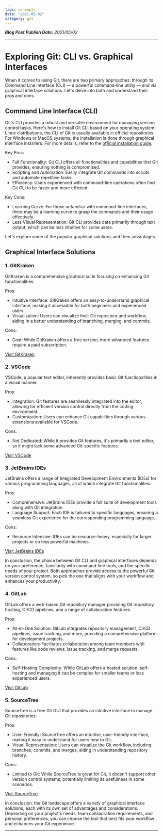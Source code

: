```yaml
---
tags: concepts
date: "2021-05-02"
category: git
---
```


*__Blog Post Publish Date:__ 2021/05/02*

---

# Exploring Git: CLI vs. Graphical Interfaces

When it comes to using Git, there are two primary approaches: through its Command Line Interface (CLI) — a powerful command-line utility — and via graphical interface solutions. Let's delve into both and understand their pros and cons.

## Command Line Interface (CLI)

Git's CLI provides a robust and versatile environment for managing version control tasks. Here's how to install Git CLI based on your operating system: Linux distributions, the CLI of Git is usually available in official repositories. For Windows or MacOS systems, the installation is done through graphical interface installers. For more details, refer to the [official installation guide](https://git-scm.com/book/en/v2/Getting-Started-Installing-Git).

Key Pros:
- Full Functionality: Git CLI offers all functionalities and capabilities that Git provides, ensuring nothing is compromised.
- Scripting and Automation: Easily integrate Git commands into scripts and automate repetitive tasks.
- Efficiency: Users experienced with command-line operations often find Git CLI to be faster and more efficient.

Key Cons:
- Learning Curve: For those unfamiliar with command-line interfaces, there may be a learning curve to grasp the commands and their usage effectively.
- Less Visual Representation: Git CLI provides data primarily through text output, which can be less intuitive for some users.

Let's explore some of the popular graphical solutions and their advantages.

## Graphical Interface Solutions

### 1. GitKraken

GitKraken is a comprehensive graphical suite focusing on enhancing Git functionalities.

Pros:
- Intuitive Interface: GitKraken offers an easy-to-understand graphical interface, making it accessible for both beginners and experienced users.
- Visualization: Users can visualize their Git repository and workflow, aiding in a better understanding of branching, merging, and commits.

Cons:
- Cost: While GitKraken offers a free version, more advanced features require a paid subscription.

[Visit GitKraken](https://www.gitkraken.com/)

### 2. VSCode

VSCode, a popular text editor, inherently provides basic Git functionalities in a visual manner.

Pros:
- Integration: Git features are seamlessly integrated into the editor, allowing for efficient version control directly from the coding environment.
- Customization: Users can enhance Git capabilities through various extensions available for VSCode.

Cons:
- Not Dedicated: While it provides Git features, it's primarily a text editor, so it might lack some advanced Git-specific features.

[Visit VSCode](https://code.visualstudio.com/)

### 3. JetBrains IDEs

JetBrains offers a range of Integrated Development Environments (IDEs) for various programming languages, all of which integrate Git functionalities.

Pros:
- Comprehensive: JetBrains IDEs provide a full suite of development tools along with Git integration.
- Language Support: Each IDE is tailored to specific languages, ensuring a seamless Git experience for the corresponding programming language.

Cons:
- Resource Intensive: IDEs can be resource-heavy, especially for larger projects or on less powerful machines.

[Visit JetBrains IDEs](https://www.jetbrains.com/pt-br/)

In conclusion, the choice between Git CLI and graphical interfaces depends on your preference, familiarity with command-line tools, and the specific needs of your project. Both approaches provide access to the powerful Git version control system, so pick the one that aligns with your workflow and enhances your productivity.

### 4. GitLab

GitLab offers a web-based Git repository manager providing Git repository hosting, CI/CD pipelines, and a range of collaboration features.

Pros:
- All-in-One Solution: GitLab integrates repository management, CI/CD pipelines, issue tracking, and more, providing a comprehensive platform for development projects.
- Collaboration: Facilitates collaboration among team members with features like code reviews, issue tracking, and merge requests.

Cons:
- Self-Hosting Complexity: While GitLab offers a hosted solution, self-hosting and managing it can be complex for smaller teams or less experienced users.

[Visit GitLab](https://about.gitlab.com/)

### 5. SourceTree

SourceTree is a free Git GUI that provides an intuitive interface to manage Git repositories.

Pros:
- User-Friendly: SourceTree offers an intuitive, user-friendly interface, making it easy to understand for users new to Git.
- Visual Representation: Users can visualize the Git workflow, including branches, commits, and merges, aiding in understanding repository history.

Cons:
- Limited to Git: While SourceTree is great for Git, it doesn't support other version control systems, potentially limiting its usefulness in some scenarios.

[Visit SourceTree](https://www.sourcetreeapp.com/)

In conclusion, the Git landscape offers a variety of graphical interface solutions, each with its own set of advantages and considerations. Depending on your project's needs, team collaboration requirements, and personal preferences, you can choose the tool that best fits your workflow and enhances your Git experience.

---
